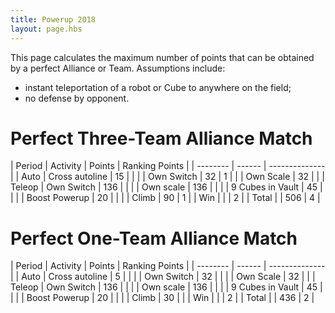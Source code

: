 ```yaml
---
title: Powerup 2018
layout: page.hbs
---
```


This page calculates the maximum number of points that can be obtained by a perfect Alliance or Team. Assumptions include:

- instant teleportation of a robot or Cube to anywhere on the field;
- no defense by opponent.

# Perfect Three-Team Alliance Match

| Period | Activity | Points | Ranking Points |
| -------- | ------ | -------------- |
| Auto | Cross autoline | 15 | |
| | Own Switch | 32 | 1 |
| | Own Scale | 32 | |
| Teleop | Own Switch | 136 | |
| | Own scale | 136 | |
| | 9 Cubes in Vault | 45 | |
| | Boost Powerup | 20 | |
| | Climb | 90 | 1 |
| Win | | | 2 |
| Total | | 506 | 4 |

# Perfect One-Team Alliance Match

| Period | Activity | Points | Ranking Points |
| -------- | ------ | -------------- |
| Auto | Cross autoline | 5 | |
| | Own Switch | 32 |  |
| | Own Scale | 32 | |
| Teleop | Own Switch | 136 | |
| | Own scale | 136 | |
| | 9 Cubes in Vault | 45 | |
| | Boost Powerup | 20 | |
| | Climb | 30 |  |
| Win | | | 2 |
| Total | | 436 | 2 |


